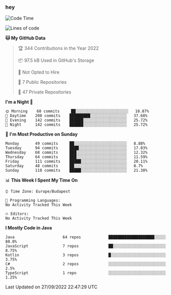 ### hey

<!--START_SECTION:waka-->
![Code Time](http://img.shields.io/badge/Code%20Time-801%20hrs%2035%20mins-blue)

![Lines of code](https://img.shields.io/badge/From%20Hello%20World%20I%27ve%20Written-511%20Thousand%20lines%20of%20code-blue)

**🐱 My GitHub Data** 

> 🏆 344 Contributions in the Year 2022
 > 
> 📦 97.5 kB Used in GitHub's Storage 
 > 
> 🚫 Not Opted to Hire
 > 
> 📜 7 Public Repositories 
 > 
> 🔑 47 Private Repositories  
 > 
**I'm a Night 🦉** 

```text
🌞 Morning    60 commits     ██░░░░░░░░░░░░░░░░░░░░░░░   10.87% 
🌆 Daytime    208 commits    █████████░░░░░░░░░░░░░░░░   37.68% 
🌃 Evening    142 commits    ██████░░░░░░░░░░░░░░░░░░░   25.72% 
🌙 Night      142 commits    ██████░░░░░░░░░░░░░░░░░░░   25.72%

```
📅 **I'm Most Productive on Sunday** 

```text
Monday       49 commits     ██░░░░░░░░░░░░░░░░░░░░░░░   8.88% 
Tuesday      94 commits     ████░░░░░░░░░░░░░░░░░░░░░   17.03% 
Wednesday    68 commits     ███░░░░░░░░░░░░░░░░░░░░░░   12.32% 
Thursday     64 commits     ███░░░░░░░░░░░░░░░░░░░░░░   11.59% 
Friday       111 commits    █████░░░░░░░░░░░░░░░░░░░░   20.11% 
Saturday     48 commits     ██░░░░░░░░░░░░░░░░░░░░░░░   8.7% 
Sunday       118 commits    █████░░░░░░░░░░░░░░░░░░░░   21.38%

```


📊 **This Week I Spent My Time On** 

```text
⌚︎ Time Zone: Europe/Budapest

💬 Programming Languages: 
No Activity Tracked This Week

🔥 Editors: 
No Activity Tracked This Week

```

**I Mostly Code in Java** 

```text
Java                     64 repos            ████████████████████░░░░░   80.0% 
JavaScript               7 repos             ██░░░░░░░░░░░░░░░░░░░░░░░   8.75% 
Kotlin                   3 repos             █░░░░░░░░░░░░░░░░░░░░░░░░   3.75% 
C#                       2 repos             ░░░░░░░░░░░░░░░░░░░░░░░░░   2.5% 
TypeScript               1 repo              ░░░░░░░░░░░░░░░░░░░░░░░░░   1.25%

```



 Last Updated on 27/09/2022 22:47:29 UTC
<!--END_SECTION:waka-->
